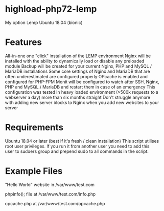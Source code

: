 # highload-php72-lemp
My option Lemp Ubuntu 18.04 (bionic)

# Features
All-in-one one "click" installation of the LEMP environment
Nginx will be installed with the ability to dynamically load or disable any preloaded module
Backup will be created for your current Nginx, PHP and MySQL / MariaDB installations
Some core settings of Nginx and MariaDB that are often underestimated are configured properly
OPcache is enabled and configured for PHP-FPM
Monit will be configured to watch after SSH, Nginx, PHP and MySQL / MariaDB and restart them in case of an emergency
This configuration was tested in heavy loaded environment (>500k requests to a webserver a day) more than six months straight
Don't struggle anymore with adding new server blocks to Nginx when you add new websites to your server

# Requirements
Ubuntu 18.04 or later (best if it's fresh / clean installation)
This script utilises root user privileges. If you run it from another user you need to add this user to sudoers group and prepend sudo to all commands in the script.

# Example Files
"Hello World" website in /var/www/test.com

phpinfo(); file at /var/www/test.com/info.php

opcache.php at /var/www/test.com/opcache.php
